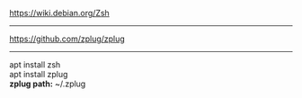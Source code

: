 https://wiki.debian.org/Zsh

---

https://github.com/zplug/zplug

---

apt install zsh<br>
apt install zplug<br>
**zplug path:** ~/.zplug<br>
